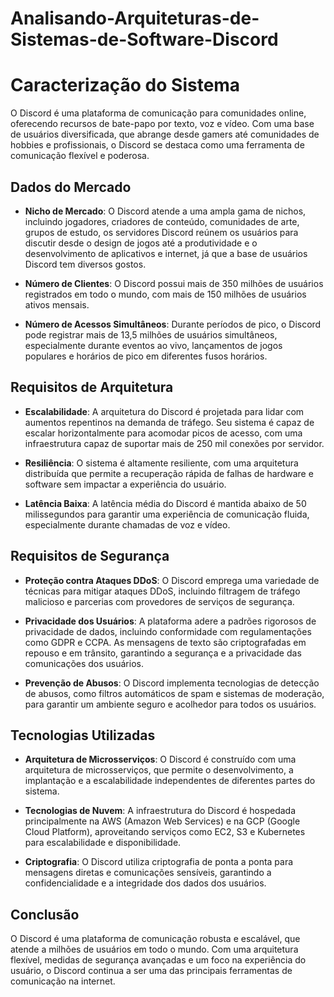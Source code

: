# Analisando-Arquiteturas-de-Sistemas-de-Software-Discord
# Caracterização do Sistema

O Discord é uma plataforma de comunicação para comunidades online, oferecendo recursos de bate-papo por texto, voz e vídeo. Com uma base de usuários diversificada, que abrange desde gamers até comunidades de hobbies e profissionais, o Discord se destaca como uma ferramenta de comunicação flexível e poderosa.

## Dados do Mercado

- **Nicho de Mercado**: O Discord atende a uma ampla gama de nichos, incluindo jogadores, criadores de conteúdo, comunidades de arte, grupos de estudo, os servidores Discord reúnem os usuários para discutir desde o design de jogos até a produtividade e o desenvolvimento de aplicativos e internet, já que a base de usuários Discord tem diversos gostos.
  
- **Número de Clientes**: O Discord possui mais de 350 milhões de usuários registrados em todo o mundo, com mais de 150 milhões de usuários ativos mensais.
  
- **Número de Acessos Simultâneos**: Durante períodos de pico, o Discord pode registrar mais de 13,5 milhões de usuários simultâneos, especialmente durante eventos ao vivo, lançamentos de jogos populares e horários de pico em diferentes fusos horários.

## Requisitos de Arquitetura

- **Escalabilidade**: A arquitetura do Discord é projetada para lidar com aumentos repentinos na demanda de tráfego. Seu sistema é capaz de escalar horizontalmente para acomodar picos de acesso, com uma infraestrutura capaz de suportar mais de 250 mil conexões por servidor.
  
- **Resiliência**: O sistema é altamente resiliente, com uma arquitetura distribuída que permite a recuperação rápida de falhas de hardware e software sem impactar a experiência do usuário.
  
- **Latência Baixa**: A latência média do Discord é mantida abaixo de 50 milissegundos para garantir uma experiência de comunicação fluida, especialmente durante chamadas de voz e vídeo.

## Requisitos de Segurança

- **Proteção contra Ataques DDoS**: O Discord emprega uma variedade de técnicas para mitigar ataques DDoS, incluindo filtragem de tráfego malicioso e parcerias com provedores de serviços de segurança.
  
- **Privacidade dos Usuários**: A plataforma adere a padrões rigorosos de privacidade de dados, incluindo conformidade com regulamentações como GDPR e CCPA. As mensagens de texto são criptografadas em repouso e em trânsito, garantindo a segurança e a privacidade das comunicações dos usuários.
  
- **Prevenção de Abusos**: O Discord implementa tecnologias de detecção de abusos, como filtros automáticos de spam e sistemas de moderação, para garantir um ambiente seguro e acolhedor para todos os usuários.

## Tecnologias Utilizadas

- **Arquitetura de Microsserviços**: O Discord é construído com uma arquitetura de microsserviços, que permite o desenvolvimento, a implantação e a escalabilidade independentes de diferentes partes do sistema.
  
- **Tecnologias de Nuvem**: A infraestrutura do Discord é hospedada principalmente na AWS (Amazon Web Services) e na GCP (Google Cloud Platform), aproveitando serviços como EC2, S3 e Kubernetes para escalabilidade e disponibilidade.
  
- **Criptografia**: O Discord utiliza criptografia de ponta a ponta para mensagens diretas e comunicações sensíveis, garantindo a confidencialidade e a integridade dos dados dos usuários.

## Conclusão

O Discord é uma plataforma de comunicação robusta e escalável, que atende a milhões de usuários em todo o mundo. Com uma arquitetura flexível, medidas de segurança avançadas e um foco na experiência do usuário, o Discord continua a ser uma das principais ferramentas de comunicação na internet.
